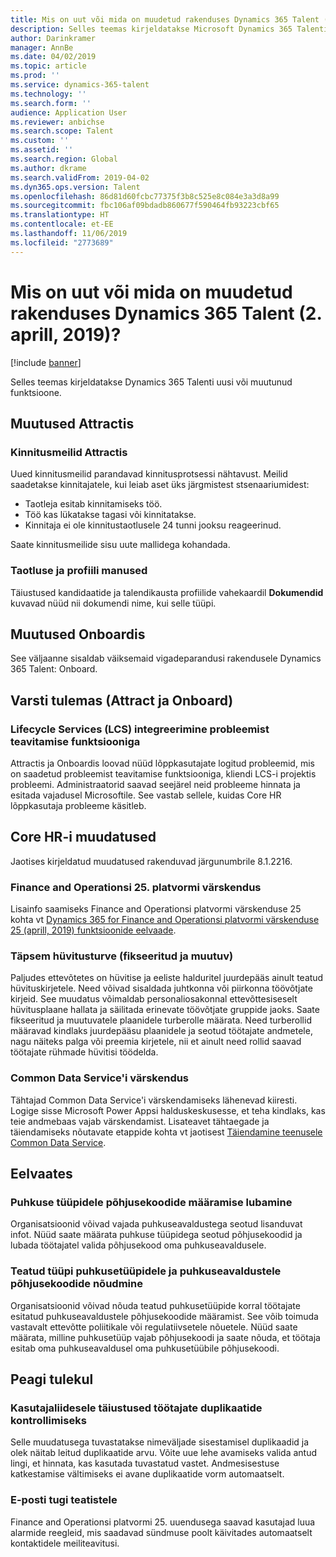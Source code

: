 ```yaml
---
title: Mis on uut või mida on muudetud rakenduses Dynamics 365 Talent (2. aprill, 2019)?
description: Selles teemas kirjeldatakse Microsoft Dynamics 365 Talenti uusi või muutunud funktsioone.
author: Darinkramer
manager: AnnBe
ms.date: 04/02/2019
ms.topic: article
ms.prod: ''
ms.service: dynamics-365-talent
ms.technology: ''
ms.search.form: ''
audience: Application User
ms.reviewer: anbichse
ms.search.scope: Talent
ms.custom: ''
ms.assetid: ''
ms.search.region: Global
ms.author: dkrame
ms.search.validFrom: 2019-04-02
ms.dyn365.ops.version: Talent
ms.openlocfilehash: 86d81d60fcbc77375f3b8c525e8c084e3a3d8a99
ms.sourcegitcommit: fbc106af09bdadb860677f590464fb93223cbf65
ms.translationtype: HT
ms.contentlocale: et-EE
ms.lasthandoff: 11/06/2019
ms.locfileid: "2773689"
---
```

# <a name="whats-new-or-changed-in-dynamics-365-talent-april-2-2019"></a>Mis on uut või mida on muudetud rakenduses Dynamics 365 Talent (2. aprill, 2019)?

[!include [banner](includes/banner.md)]

Selles teemas kirjeldatakse Dynamics 365 Talenti uusi või muutunud funktsioone.

## <a name="changes-in-attract"></a>Muutused Attractis

### <a name="approval-emails-in-attract"></a>Kinnitusmeilid Attractis
Uued kinnitusmeilid parandavad kinnitusprotsessi nähtavust. Meilid saadetakse kinnitajatele, kui leiab aset üks järgmistest stsenaariumidest:

- Taotleja esitab kinnitamiseks töö.
- Töö kas lükatakse tagasi või kinnitatakse.
- Kinnitaja ei ole kinnitustaotlusele 24 tunni jooksu reageerinud.

Saate kinnitusmeilide sisu uute mallidega kohandada.

### <a name="application-and-profile-attachments"></a>Taotluse ja profiili manused
Täiustused kandidaatide ja talendikausta profiilide vahekaardil **Dokumendid** kuvavad nüüd nii dokumendi nime, kui selle tüüpi.

## <a name="changes-in-onboard"></a>Muutused Onboardis
See väljaanne sisaldab väiksemaid vigadeparandusi rakendusele Dynamics 365 Talent: Onboard.

## <a name="coming-soon-attract-and-onboard"></a>Varsti tulemas (Attract ja Onboard)

### <a name="lifecycle-services-lcs-integration-with-report-a-problem"></a>Lifecycle Services (LCS) integreerimine probleemist teavitamise funktsiooniga
Attractis ja Onboardis loovad nüüd lõppkasutajate logitud probleemid, mis on saadetud probleemist teavitamise funktsiooniga, kliendi LCS-i projektis probleemi. Administraatorid saavad seejärel neid probleeme hinnata ja esitada vajadusel Microsoftile. See vastab sellele, kuidas Core HR lõppkasutaja probleeme käsitleb.

## <a name="changes-in-core-hr"></a>Core HR-i muudatused
Jaotises kirjeldatud muudatused rakenduvad järgunumbrile 8.1.2216.

### <a name="platform-update-25-for-finance-and-operations"></a>Finance and Operationsi 25. platvormi värskendus
Lisainfo saamiseks Finance and Operationsi platvormi värskenduse 25 kohta vt [Dynamics 365 for Finance and Operationsi platvormi värskenduse 25 (aprill, 2019) funktsioonide eelvaade](https://docs.microsoft.com/dynamics365/unified-operations/fin-and-ops/get-started/whats-new-platform-25).

###  <a name="advanced-compensation-security-fixed-and-variable"></a>Täpsem hüvitusturve (fikseeritud ja muutuv)
Paljudes ettevõtetes on hüvitise ja eeliste halduritel juurdepääs ainult teatud hüvituskirjetele. Need võivad sisaldada juhtkonna või piirkonna töövõtjate kirjeid. See muudatus võimaldab personaliosakonnal ettevõttesiseselt hüvitusplaane hallata ja säilitada erinevate töövõtjate gruppide jaoks. Saate fikseeritud ja muutuvatele plaanidele turberolle määrata. Need turberollid määravad kindlaks juurdepääsu plaanidele ja seotud töötajate andmetele, nagu näiteks palga või preemia kirjetele, nii et ainult need rollid saavad töötajate rühmade hüvitisi töödelda.

### <a name="upgrade-to-common-data-service"></a>Common Data Service'i värskendus
Tähtajad Common Data Service'i värskendamiseks lähenevad kiiresti. Logige sisse Microsoft Power Appsi halduskeskusesse, et teha kindlaks, kas teie andmebaas vajab värskendamist. Lisateavet tähtaegade ja täiendamiseks nõutavate etappide kohta vt jaotisest [Täiendamine teenusele Common Data Service](https://docs.microsoft.com/common-data-service/upgradecds/introduction-upgrade-cds).

## <a name="in-preview"></a>Eelvaates

### <a name="allow-reason-codes-to-be-specified-on-leave-types"></a>Puhkuse tüüpidele põhjusekoodide määramise lubamine
Organisatsioonid võivad vajada puhkuseavaldustega seotud lisanduvat infot. Nüüd saate määrata puhkuse tüüpidega seotud põhjusekoodid ja lubada töötajatel valida põhjusekood oma puhkuseavaldusele.

### <a name="require-reason-codes-for-certain-leave-types-on-time-off-requests"></a>Teatud tüüpi puhkusetüüpidele ja puhkuseavaldustele põhjusekoodide nõudmine
Organisatsioonid võivad nõuda teatud puhkusetüüpide korral töötajate esitatud puhkuseavaldustele põhjusekoodide määramist. See võib toimuda vastavalt ettevõtte poliitikale või regulatiivsetele nõuetele. Nüüd saate määrata, milline puhkusetüüp vajab põhjusekoodi ja saate nõuda, et töötaja esitab oma puhkuseavaldusel oma puhkusetüübile põhjusekoodi.

## <a name="coming-soon"></a>Peagi tulekul

### <a name="improvements-to-the-user-interface-for-duplicate-employee-check"></a>Kasutajaliidesele täiustused töötajate duplikaatide kontrollimiseks
Selle muudatusega tuvastatakse nimeväljade sisestamisel duplikaadid ja olek näitab leitud duplikaatide arvu. Võite uue lehe avamiseks valida antud lingi, et hinnata, kas kasutada tuvastatud vastet. Andmesisestuse katkestamise vältimiseks ei avane duplikaatide vorm automaatselt.

###  <a name="email-support-for-alerts"></a>E-posti tugi teatistele
Finance and Operationsi platvormi 25. uuendusega saavad kasutajad luua alarmide reegleid, mis saadavad sündmuse poolt käivitades automaatselt kontaktidele meiliteavitusi. 
